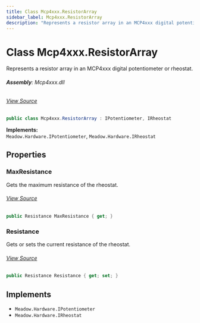 ```yaml
---
title: Class Mcp4xxx.ResistorArray
sidebar_label: Mcp4xxx.ResistorArray
description: "Represents a resistor array in an MCP4xxx digital potentiometer or rheostat."
---
```

# Class Mcp4xxx.ResistorArray
Represents a resistor array in an MCP4xxx digital potentiometer or rheostat.

###### **Assembly**: Mcp4xxx.dll
###### [View Source](https://github.com/WildernessLabs/Meadow.Foundation.git/blob/develop/Source/Meadow.Foundation.Peripherals/ICs.DigiPots.Mcp4xxx/Driver/Mcp4xxx.ResistorArray.cs#L12)
```csharp title="Declaration"
public class Mcp4xxx.ResistorArray : IPotentiometer, IRheostat
```
**Implements:**  
`Meadow.Hardware.IPotentiometer`, `Meadow.Hardware.IRheostat`

## Properties
### MaxResistance
Gets the maximum resistance of the rheostat.
###### [View Source](https://github.com/WildernessLabs/Meadow.Foundation.git/blob/develop/Source/Meadow.Foundation.Peripherals/ICs.DigiPots.Mcp4xxx/Driver/Mcp4xxx.ResistorArray.cs#L25)
```csharp title="Declaration"
public Resistance MaxResistance { get; }
```
### Resistance
Gets or sets the current resistance of the rheostat.
###### [View Source](https://github.com/WildernessLabs/Meadow.Foundation.git/blob/develop/Source/Meadow.Foundation.Peripherals/ICs.DigiPots.Mcp4xxx/Driver/Mcp4xxx.ResistorArray.cs#L28)
```csharp title="Declaration"
public Resistance Resistance { get; set; }
```

## Implements

* `Meadow.Hardware.IPotentiometer`
* `Meadow.Hardware.IRheostat`
